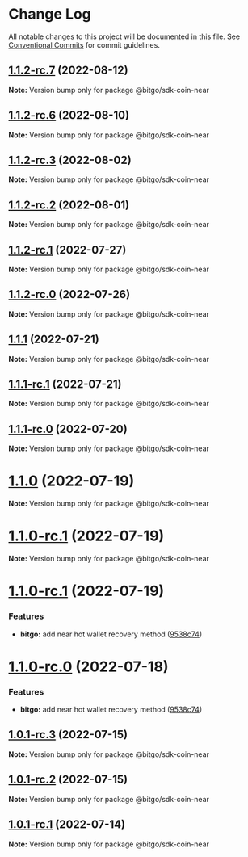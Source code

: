 # Change Log

All notable changes to this project will be documented in this file.
See [Conventional Commits](https://conventionalcommits.org) for commit guidelines.

## [1.1.2-rc.7](https://github.com/BitGo/BitGoJS/compare/@bitgo/sdk-coin-near@1.1.2-rc.6...@bitgo/sdk-coin-near@1.1.2-rc.7) (2022-08-12)

**Note:** Version bump only for package @bitgo/sdk-coin-near





## [1.1.2-rc.6](https://github.com/BitGo/BitGoJS/compare/@bitgo/sdk-coin-near@1.1.2-rc.5...@bitgo/sdk-coin-near@1.1.2-rc.6) (2022-08-10)

**Note:** Version bump only for package @bitgo/sdk-coin-near





## [1.1.2-rc.3](https://github.com/BitGo/BitGoJS/compare/@bitgo/sdk-coin-near@1.1.2-rc.2...@bitgo/sdk-coin-near@1.1.2-rc.3) (2022-08-02)

**Note:** Version bump only for package @bitgo/sdk-coin-near





## [1.1.2-rc.2](https://github.com/BitGo/BitGoJS/compare/@bitgo/sdk-coin-near@1.1.2-rc.1...@bitgo/sdk-coin-near@1.1.2-rc.2) (2022-08-01)

**Note:** Version bump only for package @bitgo/sdk-coin-near





## [1.1.2-rc.1](https://github.com/BitGo/BitGoJS/compare/@bitgo/sdk-coin-near@1.1.2-rc.0...@bitgo/sdk-coin-near@1.1.2-rc.1) (2022-07-27)

**Note:** Version bump only for package @bitgo/sdk-coin-near





## [1.1.2-rc.0](https://github.com/BitGo/BitGoJS/compare/@bitgo/sdk-coin-near@1.1.1...@bitgo/sdk-coin-near@1.1.2-rc.0) (2022-07-26)

**Note:** Version bump only for package @bitgo/sdk-coin-near





## [1.1.1](https://github.com/BitGo/BitGoJS/compare/@bitgo/sdk-coin-near@1.1.1-rc.1...@bitgo/sdk-coin-near@1.1.1) (2022-07-21)

**Note:** Version bump only for package @bitgo/sdk-coin-near





## [1.1.1-rc.1](https://github.com/BitGo/BitGoJS/compare/@bitgo/sdk-coin-near@1.1.1-rc.0...@bitgo/sdk-coin-near@1.1.1-rc.1) (2022-07-21)

**Note:** Version bump only for package @bitgo/sdk-coin-near





## [1.1.1-rc.0](https://github.com/BitGo/BitGoJS/compare/@bitgo/sdk-coin-near@1.1.0...@bitgo/sdk-coin-near@1.1.1-rc.0) (2022-07-20)

**Note:** Version bump only for package @bitgo/sdk-coin-near





# [1.1.0](https://github.com/BitGo/BitGoJS/compare/@bitgo/sdk-coin-near@1.1.0-rc.1...@bitgo/sdk-coin-near@1.1.0) (2022-07-19)

**Note:** Version bump only for package @bitgo/sdk-coin-near





# [1.1.0-rc.1](https://github.com/BitGo/BitGoJS/compare/@bitgo/sdk-coin-near@1.0.1-rc.3...@bitgo/sdk-coin-near@1.1.0-rc.1) (2022-07-19)

**Note:** Version bump only for package @bitgo/sdk-coin-near

# [1.1.0-rc.1](https://github.com/BitGo/BitGoJS/compare/@bitgo/sdk-coin-near@1.0.1-rc.3...@bitgo/sdk-coin-near@1.1.0-rc.1) (2022-07-19)

### Features

- **bitgo:** add near hot wallet recovery method ([9538c74](https://github.com/BitGo/BitGoJS/commit/9538c7430da93eba5680ee82b3ed017655074162))

# [1.1.0-rc.0](https://github.com/BitGo/BitGoJS/compare/@bitgo/sdk-coin-near@1.0.1-rc.3...@bitgo/sdk-coin-near@1.1.0-rc.0) (2022-07-18)

### Features

- **bitgo:** add near hot wallet recovery method ([9538c74](https://github.com/BitGo/BitGoJS/commit/9538c7430da93eba5680ee82b3ed017655074162))

## [1.0.1-rc.3](https://github.com/BitGo/BitGoJS/compare/@bitgo/sdk-coin-near@1.0.1-rc.2...@bitgo/sdk-coin-near@1.0.1-rc.3) (2022-07-15)

**Note:** Version bump only for package @bitgo/sdk-coin-near

## [1.0.1-rc.2](https://github.com/BitGo/BitGoJS/compare/@bitgo/sdk-coin-near@1.0.1-rc.0...@bitgo/sdk-coin-near@1.0.1-rc.2) (2022-07-15)

**Note:** Version bump only for package @bitgo/sdk-coin-near

## [1.0.1-rc.1](https://github.com/BitGo/BitGoJS/compare/@bitgo/sdk-coin-near@1.0.1-rc.0...@bitgo/sdk-coin-near@1.0.1-rc.1) (2022-07-14)

**Note:** Version bump only for package @bitgo/sdk-coin-near
